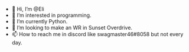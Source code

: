 - 👋 Hi, I’m @Eli
- 👀 I’m interested in programming.
- 🌱 I’m currently Python.
- 💞️ I’m looking to make an WR in Sunset Overdrive.
- 📫 How to reach me in discord like swagmaster46#8058 but not every day.

<!---
Eliebre/Eliebre is a ✨ special ✨ repository because its `README.md` (this file) appears on your GitHub profile.
You can click the Preview link to take a look at your changes.
--->
